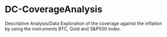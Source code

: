 # DC-CoverageAnalysis
Descriptive Analysis/Data Exploration of the coverage against the inflation by using the instruments BTC, Gold and S&amp;P500 index.
